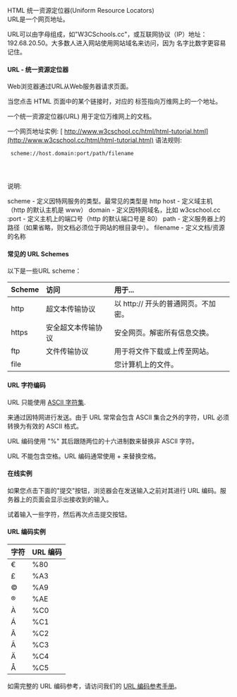  HTML  统一资源定位器(Uniform Resource Locators)  
URL是一个网页地址。

 URL可以由字母组成，如"W3CSchools.cc"，或互联网协议（IP）地址： 192.68.20.50。大多数人进入网站使用网站域名来访问，因为 名字比数字更容易记住。

 

#### URL - 统一资源定位器

 Web浏览器通过URL从Web服务器请求页面。

 当您点击 HTML 页面中的某个链接时，对应的 <a> 标签指向万维网上的一个地址。

 一个统一资源定位器(URL) 用于定位万维网上的文档。

 一个网页地址实例: [ http://www.w3cschool.cc/html/html-tutorial.html](http://www.w3cschool.cc/html/html-tutorial.html) 语法规则:

 
```
 scheme://host.domain:port/path/filename 




```
 说明:

 
scheme - 定义因特网服务的类型。最常见的类型是 http
 host - 定义域主机（http 的默认主机是 www）
 domain - 定义因特网域名，比如 w3cschool.cc
 :port - 定义主机上的端口号（http 的默认端口号是 80）
 path - 定义服务器上的路径（如果省略，则文档必须位于网站的根目录中）。
 filename - 定义文档/资源的名称
 


#### 常见的 URL Schemes

 以下是一些URL scheme：

 

|Scheme|访问|用于...|
|:--|:--|:--|
|http|超文本传输协议|以 http:// 开头的普通网页。不加密。|
|https|安全超文本传输协议|安全网页。解密所有信息交换。|
|ftp|文件传输协议|用于将文件下载或上传至网站。|
|file| |您计算机上的文件。|





#### URL 字符编码

 URL 只能使用 [ASCII 字符集](http://www.w3cschool.cc/tags/html-ascii.html).

 来通过因特网进行发送。由于 URL 常常会包含 ASCII 集合之外的字符，URL 必须转换为有效的 ASCII 格式。

 URL 编码使用 "%" 其后跟随两位的十六进制数来替换非 ASCII 字符。

 URL 不能包含空格。URL 编码通常使用 + 来替换空格。

 

#### 在线实例

 如果您点击下面的"提交"按钮，浏览器会在发送输入之前对其进行 URL 编码。服务器上的页面会显示出接收到的输入。

  
 试着输入一些字符，然后再次点击提交按钮。

 

#### URL 编码实例

 

|字符|URL 编码|
|:--|:--|
|€|%80|
|£|%A3|
|©|%A9|
|®|%AE|
|À|%C0|
|Á|%C1|
|Â|%C2|
|Ã|%C3|
|Ä|%C4|
|Å|%C5|

 如需完整的 URL 编码参考，请访问我们的 [URL 编码参考手册](http://www.w3cschool.cc/tags/html-urlencode.html)。

 






